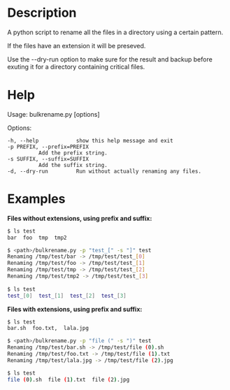 Description
===========

A python script to rename all the files in a directory
using a certain pattern.

If the files have an extension it will be preseved.

Use the --dry-run option to make sure for the result and
backup before exuting it for a directory containing critical
files.

Help
====

Usage: bulkrename.py [options] <directory>

Options:

    -h, --help            show this help message and exit  
    -p PREFIX, --prefix=PREFIX  
			  Add the prefix string.  
    -s SUFFIX, --suffix=SUFFIX  
			  Add the suffix string.  
    -d, --dry-run         Run without actually renaming any files.  


Examples
========

**Files without extensions, using prefix and suffix:**

```sh
$ ls test
bar  foo  tmp  tmp2

$ <path>/bulkrename.py -p "test_[" -s "]" test
Renaming /tmp/test/bar -> /tmp/test/test_[0]
Renaming /tmp/test/foo -> /tmp/test/test_[1]
Renaming /tmp/test/tmp -> /tmp/test/test_[2]
Renaming /tmp/test/tmp2 -> /tmp/test/test_[3]
    
$ ls test
test_[0]  test_[1]  test_[2]  test_[3]
```

**Files with extensions, using prefix and suffix:**

```sh
$ ls test
bar.sh  foo.txt,  lala.jpg

$ <path>/bulkrename.py -p "file (" -s ")" test
Renaming /tmp/test/bar.sh -> /tmp/test/file (0).sh
Renaming /tmp/test/foo.txt -> /tmp/test/file (1).txt
Renaming /tmp/test/lala.jpg -> /tmp/test/file (2).jpg

$ ls test
file (0).sh  file (1).txt  file (2).jpg
```
